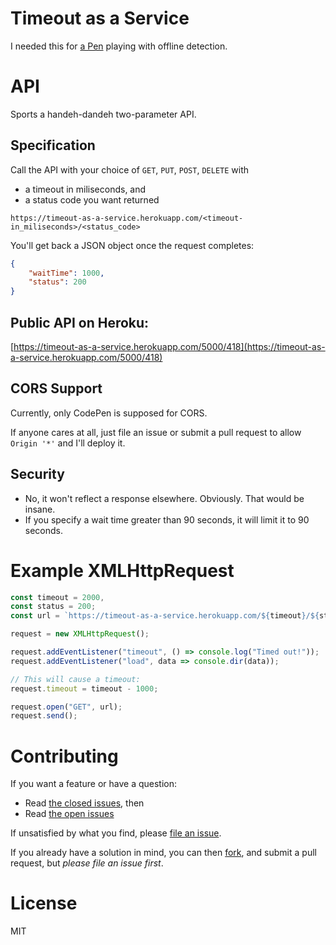 # Timeout as a Service
I needed this for [a Pen](https://codepen.io/msanford/pen/GmGgBx) playing with offline detection.

# API

Sports a handeh-dandeh two-parameter API.

## Specification

Call the API with your choice of `GET`, `PUT`, `POST`, `DELETE` with
- a timeout in miliseconds, and
- a status code you want returned

```
https://timeout-as-a-service.herokuapp.com/<timeout-in_miliseconds>/<status_code>
```

You'll get back a JSON object once the request completes:

```json
{
    "waitTime": 1000,
    "status": 200
}
```

## Public API on Heroku:

[https://timeout-as-a-service.herokuapp.com/5000/418](https://timeout-as-a-service.herokuapp.com/5000/418)

## CORS Support

Currently, only CodePen is supposed for CORS.

If anyone cares at all, just file an issue or submit a pull request to allow `Origin '*'` and I'll deploy it.

## Security

- No, it won't reflect a response elsewhere. Obviously. That would be insane.
- If you specify a wait time greater than 90 seconds, it will limit it to 90 seconds.

# Example XMLHttpRequest

```javascript
const timeout = 2000,
const status = 200;
const url = `https://timeout-as-a-service.herokuapp.com/${timeout}/${status}`;

request = new XMLHttpRequest();

request.addEventListener("timeout", () => console.log("Timed out!"));
request.addEventListener("load", data => console.dir(data));

// This will cause a timeout:
request.timeout = timeout - 1000;

request.open("GET", url);
request.send();
```

# Contributing

If you want a feature or have a question:
- Read [the closed issues](https://github.com/michaelsanford/timeout-as-a-service/issues?q=is%3Aissue+is%3Aclosed), then
- Read [the open issues](https://github.com/michaelsanford/timeout-as-a-service/issues/)

If unsatisfied by what you find, please [file an issue](https://github.com/michaelsanford/timeout-as-a-service/issues/new).

If you already have a solution in mind, you can then [fork](https://github.com/michaelsanford/timeout-as-a-service#fork-destination-box),  and submit a pull request, but *please file an issue first*.

# License

MIT
